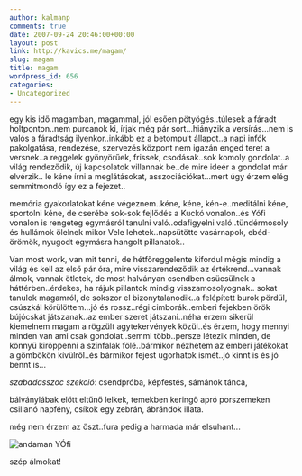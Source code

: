 ```yaml
---
author: kalmanp
comments: true
date: 2007-09-24 20:46:00+00:00
layout: post
link: http://kavics.me/magam/
slug: magam
title: magam
wordpress_id: 656
categories:
- Uncategorized
---
```



egy kis idő magamban, magammal, jól esően pötyögés..túlesek a fáradt holtponton..nem purcanok ki, írjak még pár sort...hiányzik a versírás...nem is valós a fáradtság ilyenkor..inkább ez a betompult állapot..a napi infók pakolgatása, rendezése, szervezés központ nem igazán enged teret a versnek..a reggelek gyönyörűek, frissek, csodásak..sok komoly gondolat..a világ rendeződik, új kapcsolatok villannak be..de mire ideér a gondolat már elvérzik.. le kéne írni a meglátásokat, asszociációkat...mert úgy érzem elég semmitmondó így ez a fejezet.. 






memória gyakorlatokat kéne végeznem..kéne, kéne, kén-e..meditálni kéne, sportolni kéne, de cserébe sok-sok fejlődés a Kuckó vonalon..és Yófi vonalon is rengeteg egymásról tanulni való..odafigyelni való..tündérmosoly és hullámok ölelnek mikor Vele lehetek..napsütötte vasárnapok, ebéd-örömök, nyugodt egymásra hangolt pillanatok.. 






Van most work, van mit tenni, de hétfőreggelente kifordul mégis mindig a világ és kell az első pár óra, mire visszarendeződik az értékrend...vannak álmok, vannak ötletek, de most halványan csendben csücsülnek a háttérben..érdekes, ha rájuk pillantok mindig visszamosolyognak.. sokat tanulok magamról, de sokszor el bizonytalanodik..a felépített burok pördül, csúszkál körülöttem...jó és rossz..régi cimborák..emberi fejekben örök bújócskát játszanak..az ember szeret játszani..néha érzem sikerül kiemelnem magam a rögzült agytekervények közül..és érzem, hogy mennyi minden van ami csak gondolat..semmi több..persze létezik minden, de könnyű kiröppenni a színfalak fölé..bármikor nézhetem az emberi játékokat a gömbökön kívülről..és bármikor fejest ugorhatok ismét..jó kinnt is és jó bennt is... 






_szabadasszoc szekció_: csendpróba, képfestés, sámánok tánca,  

bálványlábak előtt eltűnő lelkek, temekben keringő apró porszemeken csillanó napfény, csíkok egy zebrán, ábrándok illata. 






még nem érzem az őszt..fura pedig a harmada már elsuhant...






![andaman YÓfi](http://farm2.static.flickr.com/1335/1434263721_21822884b0.jpg)  

szép álmokat!









